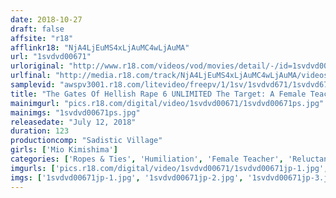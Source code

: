 ```yaml
---
date: 2018-10-27
draft: false
affsite: "r18"
afflinkr18: "NjA4LjEuMS4xLjAuMC4wLjAuMA"
url: "1svdvd00671"
urloriginal: "http://www.r18.com/videos/vod/movies/detail/-/id=1svdvd00671"
urlfinal: "http://media.r18.com/track/NjA4LjEuMS4xLjAuMC4wLjAuMA/videos/vod/movies/detail/-/id=1svdvd00671"
samplevid: "awspv3001.r18.com/litevideo/freepv/1/1sv/1svdvd671/1svdvd671_dmb_w.mp4"
title: "The Gates Of Hellish Rape 6 UNLIMITED The Target: A Female Teacher Mio Kimijima"
mainimgurl: "pics.r18.com/digital/video/1svdvd00671/1svdvd00671ps.jpg"
mainimgs: "1svdvd00671ps.jpg"
releasedate: "July 12, 2018"
duration: 123
productioncomp: "Sadistic Village"
girls: ['Mio Kimishima']
categories: ['Ropes & Ties', 'Humiliation', 'Female Teacher', 'Reluctant', 'Featured Actress', 'Big Vibrator', 'Hi-Def']
imgurls: ['pics.r18.com/digital/video/1svdvd00671/1svdvd00671jp-1.jpg', 'pics.r18.com/digital/video/1svdvd00671/1svdvd00671jp-2.jpg', 'pics.r18.com/digital/video/1svdvd00671/1svdvd00671jp-3.jpg', 'pics.r18.com/digital/video/1svdvd00671/1svdvd00671jp-4.jpg', 'pics.r18.com/digital/video/1svdvd00671/1svdvd00671jp-5.jpg', 'pics.r18.com/digital/video/1svdvd00671/1svdvd00671jp-6.jpg', 'pics.r18.com/digital/video/1svdvd00671/1svdvd00671jp-7.jpg', 'pics.r18.com/digital/video/1svdvd00671/1svdvd00671jp-8.jpg', 'pics.r18.com/digital/video/1svdvd00671/1svdvd00671jp-9.jpg', 'pics.r18.com/digital/video/1svdvd00671/1svdvd00671jp-10.jpg', 'pics.r18.com/digital/video/1svdvd00671/1svdvd00671jp-11.jpg', 'pics.r18.com/digital/video/1svdvd00671/1svdvd00671jp-12.jpg', 'pics.r18.com/digital/video/1svdvd00671/1svdvd00671jp-13.jpg', 'pics.r18.com/digital/video/1svdvd00671/1svdvd00671jp-14.jpg', 'pics.r18.com/digital/video/1svdvd00671/1svdvd00671jp-15.jpg', 'pics.r18.com/digital/video/1svdvd00671/1svdvd00671jp-16.jpg', 'pics.r18.com/digital/video/1svdvd00671/1svdvd00671jp-17.jpg', 'pics.r18.com/digital/video/1svdvd00671/1svdvd00671jp-18.jpg', 'pics.r18.com/digital/video/1svdvd00671/1svdvd00671jp-19.jpg', 'pics.r18.com/digital/video/1svdvd00671/1svdvd00671jp-20.jpg']
imgs: ['1svdvd00671jp-1.jpg', '1svdvd00671jp-2.jpg', '1svdvd00671jp-3.jpg', '1svdvd00671jp-4.jpg', '1svdvd00671jp-5.jpg', '1svdvd00671jp-6.jpg', '1svdvd00671jp-7.jpg', '1svdvd00671jp-8.jpg', '1svdvd00671jp-9.jpg', '1svdvd00671jp-10.jpg', '1svdvd00671jp-11.jpg', '1svdvd00671jp-12.jpg', '1svdvd00671jp-13.jpg', '1svdvd00671jp-14.jpg', '1svdvd00671jp-15.jpg', '1svdvd00671jp-16.jpg', '1svdvd00671jp-17.jpg', '1svdvd00671jp-18.jpg', '1svdvd00671jp-19.jpg', '1svdvd00671jp-20.jpg']
---
```

